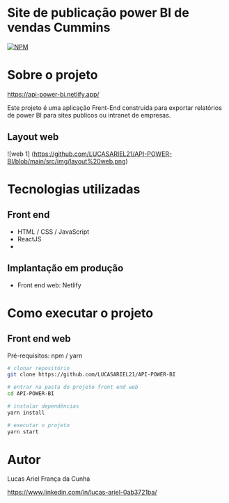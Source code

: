 # Site de publicação power BI de vendas Cummins
[![NPM](https://img.shields.io/npm/l/react)](https://github.com/LUCASARIEL21/API-POWER-BI/LICENSE) 

# Sobre o projeto

https://api-power-bi.netlify.app/

Este projeto é uma aplicação Frent-End construida para exportar relatórios de power BI para sites publicos ou intranet de empresas.

## Layout web

![web 1] (https://github.com/LUCASARIEL21/API-POWER-BI/blob/main/src/img/layout%20web.png)

# Tecnologias utilizadas
## Front end
- HTML / CSS / JavaScript
- ReactJS
- 
## Implantação em produção
- Front end web: Netlify

# Como executar o projeto

## Front end web
Pré-requisitos: npm / yarn

```bash
# clonar repositório
git clone https://github.com/LUCASARIEL21/API-POWER-BI

# entrar na pasta do projeto front end web
cd API-POWER-BI

# instalar dependências
yarn install

# executar o projeto
yarn start
```

# Autor

Lucas Ariel França da Cunha

https://www.linkedin.com/in/lucas-ariel-0ab3721ba/
